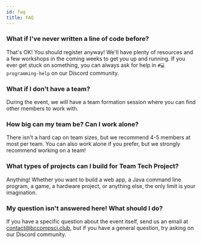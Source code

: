 ```yaml
---
id: faq
title: FAQ
---
```


### What if I've never written a line of code before?

That's OK! You should register anyway! We'll have plenty of resources and a few workshops in the coming weeks to get you up and running. If you ever get stuck on something, you can always ask for help in `#💻programming-help` on our Discord community.

### What if I don't have a team?

During the event, we will have a team formation session where you can find other members to work with.

### How big can my team be? Can I work alone?

There isn't a hard cap on team sizes, but we recommend 4-5 members at most per team. You can also work alone if you prefer, but we strongly recommend working on a team!

### What types of projects can I build for Team Tech Project?

Anything! Whether you want to build a web app, a Java command line program, a game, a hardware project, or anything else, the only limit is your imagination.

### My question isn't answered here! What should I do?

If you have a specific question about the event itself, send us an email at contact@bccompsci.club, but if you have a general question, try asking on our Discord community.
